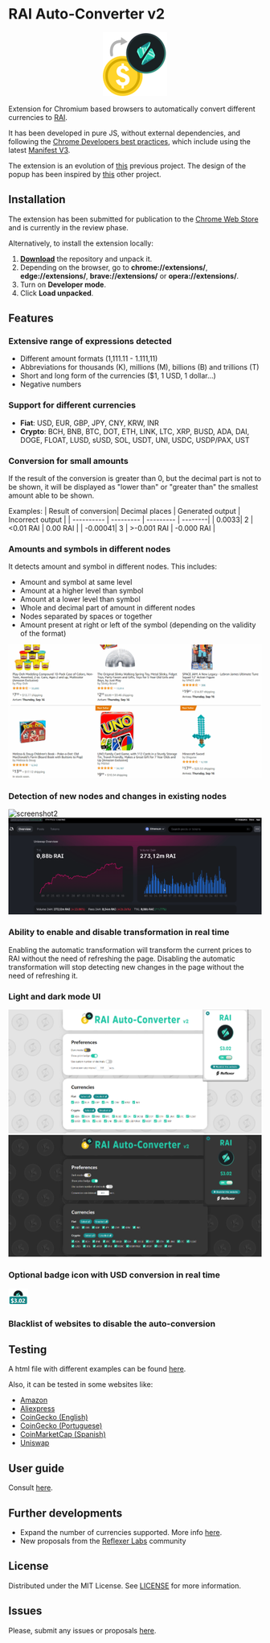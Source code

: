 # RAI Auto-Converter v2

<p align="center">
<img style="text-align: center;" src="/assets/icons/icon128.png">
</p>

Extension for Chromium based browsers to automatically convert different currencies to [RAI](https://reflexer.finance/).

It has been developed in pure JS, without external dependencies, and following the [Chrome Developers best practices](https://developer.chrome.com/docs/webstore/best_practices/), which include using the latest [Manifest V3](https://developer.chrome.com/docs/extensions/mv3/intro/mv3-overview/). 

The extension is an evolution of [this](https://github.com/JairoFra/rai-auto-converter-chrome-extension) previous project. The design of the popup has been inspired by [this](https://github.com/oitowork/rai-chrome-extesion) other project.


## Installation

The extension has been submitted for publication to the [Chrome Web Store](https://chrome.google.com/webstore/category/extensions) and is currently in the review phase.

Alternatively, to install the extension locally:
1. [**Download**](https://github.com/JairoFra/rai-auto-converter-chrome-extension-v2/archive/refs/heads/master.zip) the repository and unpack it.
2.  Depending on the browser, go to  **chrome://extensions/**, **edge://extensions/**, **brave://extensions/** or **opera://extensions/**.
3.  Turn on  **Developer mode**.
4.  Click  **Load unpacked**.

## Features

### Extensive range of expressions detected
- Different amount formats (1,111.11 - 1.111,11)
- Abbreviations for thousands (K), millions (M), billions (B) and trillions (T)
- Short and long form of the currencies ($1, 1 USD, 1 dollar...)
- Negative numbers

### Support for different currencies
- **Fiat**: USD, EUR, GBP, JPY, CNY, KRW, INR
- **Crypto**: BCH, BNB, BTC, DOT, ETH, LINK, LTC, XRP, BUSD, ADA, DAI, DOGE, FLOAT, LUSD, sUSD, SOL, USDT, UNI, USDC, USDP/PAX, UST

### Conversion for small amounts
If the result of the conversion is greater than 0, but the decimal part is not to be shown, it will be displayed as "lower than" or "greater than" the smallest amount able to be shown. 

Examples:
| Result of conversion| Decimal places | Generated output |  Incorrect output |
| ---------- | --------- | --------- | --------|
| 0.0033| 2 | <0.01 RAI | 0.00 RAI |
| -0.00041| 3 | >-0.001 RAI | -0.000 RAI |

### Amounts and symbols in different nodes
It detects amount and symbol in different nodes. This includes:
* Amount and symbol at same level
* Amount at a higher level than symbol
* Amount at a lower level than symbol
* Whole and decimal part of amount in different nodes
* Nodes separated by spaces or together
* Amount present at right or left of the symbol (depending on the validity of the format)

![screenshot1](/assets/screenshots/screenshot1.gif)

### Detection of new nodes and changes in existing nodes
![screenshot2](/assets/screenshots/screenshot2.gif)
![screenshot3](/assets/screenshots/screenshot3.gif)

### Ability to enable and disable transformation in real time
Enabling the automatic transformation will transform the current prices to RAI without the need of refreshing the page.
Disabling the automatic transformation will stop detecting new changes in the page without the need of refreshing it.

### Light and dark mode UI
![light-ui](/assets/screenshots/light-mode.png)
![dark-ui](/assets/screenshots/dark-mode.png)

### Optional badge icon with USD conversion in real time
![icon-badge](/assets/screenshots/badge-on.png)

### Blacklist of websites to disable the auto-conversion


## Testing
A html file with different examples can be found [here](/test/test.html).

Also, it can be tested in some websites like:
* [Amazon](https://www.amazon.com/b?node=18505442011&pd_rd_w=1ftxB&pf_rd_p=c0ea6ab5-cabd-4b35-bde7-77a8469504b6&pf_rd_r=MF7AS21Z1Z646GCNZYBB&pd_rd_r=411f30ed-d0a0-4627-9bbc-d719c932007b&pd_rd_wg=UZMwk)
* [Aliexpress](https://best.aliexpress.com/?lan=en&aff_fcid=3f8e7b9324664cd8b4d89bb0b73e85ab-1629272449570-02147-_ATQOXo&tt=CPS_NORMAL&cv=14000&aff_fsk=_ATQOXo&af=286416&aff_platform=portals-tool&sk=_ATQOXo&aff_trace_key=3f8e7b9324664cd8b4d89bb0b73e85ab-1629272449570-02147-_ATQOXo&cn=6814&dp=10283fcc33585e62c3015b1d23d961&terminal_id=1583c510f52d43e5ab49408693c15282)
* [CoinGecko (English)](https://www.coingecko.com/en)
* [CoinGecko (Portuguese)](https://www.coingecko.com/pt)
* [CoinMarketCap (Spanish)](https://coinmarketcap.com/es/)
* [Uniswap](https://info.uniswap.org/#/)

## User guide
Consult [here](/docs/user-guide.md).


## Further developments
* Expand the number of currencies supported. More info [here](/docs/currencies.md).
* New proposals from the [Reflexer Labs](https://reflexer.finance/) community


## License
Distributed under the MIT License. See [LICENSE](LICENSE) for more information.


## Issues
Please, submit any issues or proposals [here](https://github.com/JairoFra/rai-auto-converter-chrome-extension-v2/issues).